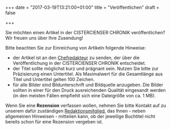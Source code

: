 +++
date = "2017-03-19T13:21:00+01:00"
title = "Veröffentlichen"
draft = false

+++

Sie möchten einen Artikel in der CISTERCIENSER CHRONIK veröffentlichen? Wir freuen uns über Ihre Zusendung!

Bitte beachten Sie zur Einreichung von Artikeln folgende Hinweise:

 -   der Artikel ist an den [Chefredakteur](mailto:orthen-odenthal@t-online.de) zu senden, der über die Veröffentlichung in der CISTERCIENSER CHRONIK entscheidet.
 -   der Titel sollte möglichst kurz und prägnant sein. Nutzen Sie bitte zur Präzisierung einen Untertitel. Als Maximalwert für die Gesamtlänge aus Titel und Untertitel gelten 100 Zeichen.
 -   für alle Bilder sind Bildunterschrift und Bildquelle anzugeben. Die Bilder sollten in einer für den Druck ausreichenden Qualität eingesandt werden (in den meisten Fällen empfiehlt sich eine Dateigröße von ca. 1 MB).


Wenn Sie eine **Rezension** verfassen wollen, nehmen Sie bitte Kontakt auf zu unserem dafür zuständigen [Redaktionsmitglied](mailto:werz@em.uni-frankfurt.de), das Ihnen - neben allgemeinen Hinweisen - mitteilen kann, ob der jeweilige Buchtitel nicht bereits schon für eine Rezension vergeben ist.
